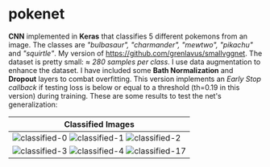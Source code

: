 # pokenet
**CNN** implemented in **Keras** that classifies 5 different pokemons from an image. The classes are _"bulbasaur", "charmander", "mewtwo", "pikachu"_ and _"squirtle"_. My version of https://github.com/grenlavus/smallvggnet. The dataset is pretty small: ≈ _280 samples per class_. I use data augmentation to enhance the dataset. I have included some **Bath Normalization** and **Dropout** layers to combat overfitting. This version implements an _Early Stop callback_ if testing loss is below or equal to a threshold (th=0.19 in this version) during training. These are some results to test the net's generalization:

|        Classified Images        |
|--------------------------------|
|![classified-0](https://user-images.githubusercontent.com/8327505/156254795-e153855d-e46c-4a29-a799-dfa04205949d.png) ![classified-1](https://user-images.githubusercontent.com/8327505/156254802-21fa4df9-aec4-421c-b972-ab934c05cde9.png) ![classified-2](https://user-images.githubusercontent.com/8327505/156254848-9ebfe372-3536-4e26-85d9-e53ed1b714bb.png)|
|![classified-3](https://user-images.githubusercontent.com/8327505/156254873-b65e31c3-1cf1-4a05-be21-f3b97be2ceb6.png) ![classified-4](https://user-images.githubusercontent.com/8327505/156254891-192c4cbd-1a3f-40f3-8ea4-40db8643b1e2.png) ![classified-17](https://user-images.githubusercontent.com/8327505/156255325-642e7c3c-2f7d-4774-a5ea-44bf109fbe30.png)|



